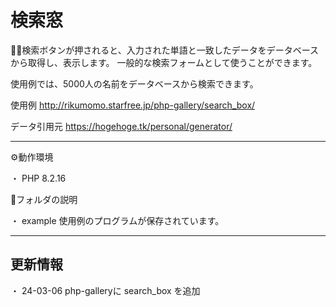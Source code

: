 # 検索窓

💁‍♂️検索ボタンが押されると、入力された単語と一致したデータをデータベースから取得し、表示します。
一般的な検索フォームとして使うことができます。

使用例では、5000人の名前をデータベースから検索できます。

使用例
http://rikumomo.starfree.jp/php-gallery/search_box/

データ引用元
https://hogehoge.tk/personal/generator/

***

⚙️動作環境

・ PHP 8.2.16

📁フォルダの説明

・ example
使用例のプログラムが保存されています。

***

## 更新情報
・ 24-03-06
php-galleryに search_box を追加
